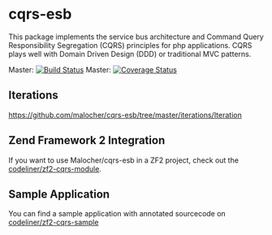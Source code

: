 cqrs-esb
========
This package implements the service bus architecture and Command Query Responsibility Segregation (CQRS) principles for php applications.
CQRS plays well with Domain Driven Design (DDD) or traditional MVC patterns.

Master: [![Build Status](https://travis-ci.org/Malocher/cqrs-esb.png?branch=master)](https://travis-ci.org/Malocher/cqrs-esb)
Master: [![Coverage Status](https://coveralls.io/repos/Malocher/cqrs-esb/badge.png?branch=master)](https://coveralls.io/r/Malocher/cqrs-esb?branch=master)

## Iterations

https://github.com/malocher/cqrs-esb/tree/master/iterations/Iteration

Zend Framework 2 Integration
-----------------------------
If you want to use Malocher/cqrs-esb in a ZF2 project, check out the [codeliner/zf2-cqrs-module](https://github.com/codeliner/zf2-cqrs-module).

Sample Application
-------------------
You can find a sample application with annotated sourcecode on [codeliner/zf2-cqrs-sample](https://github.com/codeliner/zf2-cqrs-sample)


